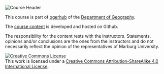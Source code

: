 ![Course Header](https://ogerhub.github.io/aslo/images/aslo1.webp "Image source: C.Reudenbach")



This course is part of [ogerhub](https://ogerhub.github.io/) of the [Department of Geography](https://www.uni-marburg.de/fb19).



The [course content](https://ogerhub.github.io/aslo/) is developed and hosted on Github. 


The responsibility for the content rests with the instructors. Statements, opinions and/or conclusions are the ones from the instructors and do not necessarily reflect the opinion of the representatives of Marburg University.  

<a rel="license" href="http://creativecommons.org/licenses/by-sa/4.0/"><img alt="Creative Commons License" style="border-width:0" src="https://i.creativecommons.org/l/by-sa/4.0/88x31.png" /></a><br />This work is licensed under a <a rel="license" href="http://creativecommons.org/licenses/by-sa/4.0/">Creative Commons Attribution-ShareAlike 4.0 International License</a>.


